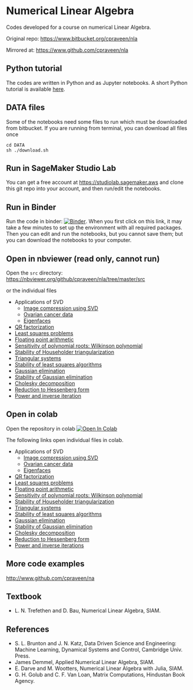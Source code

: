 # Numerical Linear Algebra

Codes developed for a course on numerical Linear Algebra.

Original repo: https://www.bitbucket.org/cpraveen/nla

Mirrored at: https://www.github.com/cpraveen/nla

## Python tutorial

The codes are written in Python and as Jupyter notebooks. A short Python tutorial is available [here](http://www.github.com/cpraveen/python).

## DATA files

Some of the notebooks need some files to run which must be downloaded from bitbucket. If you are running from terminal, you can download all files once

```
cd DATA
sh ./download.sh
```

## Run in SageMaker Studio Lab

You can get a free account at https://studiolab.sagemaker.aws and clone this git repo into your account, and then run/edit the notebooks.

## Run in Binder

Run the code in binder: [![Binder](https://mybinder.org/badge_logo.svg)](https://mybinder.org/v2/gh/cpraveen/nla/HEAD). When you first click on this link, it may take a few minutes to set up the environment with all required packages. Then you can edit and run the notebooks, but you cannot save them; but you can download the notebooks to your computer.

## Open in nbviewer (read only, cannot run)

Open the `src` directory: https://nbviewer.org/github/cpraveen/nla/tree/master/src

or the individual files

* Applications of SVD
  * [Image compression using SVD](https://nbviewer.org/github/cpraveen/nla/blob/master/src/dog.ipynb)
  * [Ovarian cancer data](https://nbviewer.org/github/cpraveen/nla/blob/master/src/ovarian_cancer.ipynb)
  * [Eigenfaces](https://nbviewer.org/github/cpraveen/nla/blob/master/src/eigenfaces.ipynb)
* [QR factorization](https://nbviewer.org/github/cpraveen/nla/blob/master/src/qr.ipynb)
* [Least squares problems](https://nbviewer.org/github/cpraveen/nla/blob/master/src/least_squares.ipynb)
* [Floating point arithmetic](https://nbviewer.org/github/cpraveen/nla/blob/master/src/floating_point.ipynb)
* [Sensitivity of polynomial roots: Wilkinson polynomial](https://nbviewer.org/github/cpraveen/nla/blob/master/src/wilkinson_poly.ipynb)
* [Stability of Householder triangularization](https://nbviewer.org/github/cpraveen/nla/blob/master/src/house_stability.ipynb)
* [Triangular systems](https://nbviewer.org/github/cpraveen/nla/blob/master/src/tri_sys.ipynb)
* [Stability of least squares algorithms](https://nbviewer.org/github/cpraveen/nla/blob/master/src/least_squares_stability.ipynb)
* [Gaussian elimination](https://nbviewer.org/github/cpraveen/nla/blob/master/src/gauss_elim.ipynb)
* [Stability of Gaussian elimination](https://nbviewer.org/github/cpraveen/nla/blob/master/src/gauss_elim_stab.ipynb)
* [Cholesky decomposition](https://nbviewer.org/github/cpraveen/nla/blob/master/src/cholesky.ipynb)
* [Reduction to Hessenberg form](https://nbviewer.org/github/cpraveen/nla/blob/master/src/hessenberg.ipynb)
* [Power and inverse iteration](https://nbviewer.org/github/cpraveen/nla/blob/master/src/power.ipynb)


## Open in colab

Open the repository in colab [![Open In Colab](https://colab.research.google.com/assets/colab-badge.svg)](https://colab.research.google.com/github/cpraveen/nla)

The following links open individual files in colab.

* Applications of SVD
  * [Image compression using SVD](http://colab.research.google.com/github/cpraveen/nla/blob/master/src/dog.ipynb)
  * [Ovarian cancer data](http://colab.research.google.com/github/cpraveen/nla/blob/master/src/ovarian_cancer.ipynb)
  * [Eigenfaces](http://colab.research.google.com/github/cpraveen/nla/blob/master/src/eigenfaces.ipynb)
* [QR factorization](http://colab.research.google.com/github/cpraveen/nla/blob/master/src/qr.ipynb)
* [Least squares problems](http://colab.research.google.com/github/cpraveen/nla/blob/master/src/least_squares.ipynb)
* [Floating point arithmetic](http://colab.research.google.com/github/cpraveen/nla/blob/master/src/floating_point.ipynb)
* [Sensitivity of polynomial roots: Wilkinson polynomial](http://colab.research.google.com/github/cpraveen/nla/blob/master/src/wilkinson_poly.ipynb)
* [Stability of Householder triangularization](http://colab.research.google.com/github/cpraveen/nla/blob/master/src/house_stability.ipynb)
* [Triangular systems](http://colab.research.google.com/github/cpraveen/nla/blob/master/src/tri_sys.ipynb)
* [Stability of least squares algorithms](http://colab.research.google.com/github/cpraveen/nla/blob/master/src/least_squares_stability.ipynb)
* [Gaussian elimination](http://colab.research.google.com/github/cpraveen/nla/blob/master/src/gauss_elim.ipynb)
* [Stability of Gaussian elimination](http://colab.research.google.com/github/cpraveen/nla/blob/master/src/gauss_elim_stab.ipynb)
* [Cholesky decomposition](http://colab.research.google.com/github/cpraveen/nla/blob/master/src/cholesky.ipynb)
* [Reduction to Hessenberg form](http://colab.research.google.com/github/cpraveen/nla/blob/master/src/hessenberg.ipynb)
* [Power and inverse iterations](http://colab.research.google.com/github/cpraveen/nla/blob/master/src/power.ipynb)

## More code examples

http://www.github.com/cpraveen/na

## Textbook

* L. N. Trefethen and D. Bau, Numerical Linear Algebra, SIAM.

## References

* S. L. Brunton and J. N. Katz, Data Driven Science and Engineering: Machine Learning, Dynamical Systems and Control, Cambridge Univ. Press.
* James Demmel, Applied Numerical Linear Algebra, SIAM.
* E. Darve and M. Wootters, Numerical Linear Algebra with Julia, SIAM.
* G. H. Golub and C. F. Van Loan, Matrix Computations, Hindustan Book Agency.
